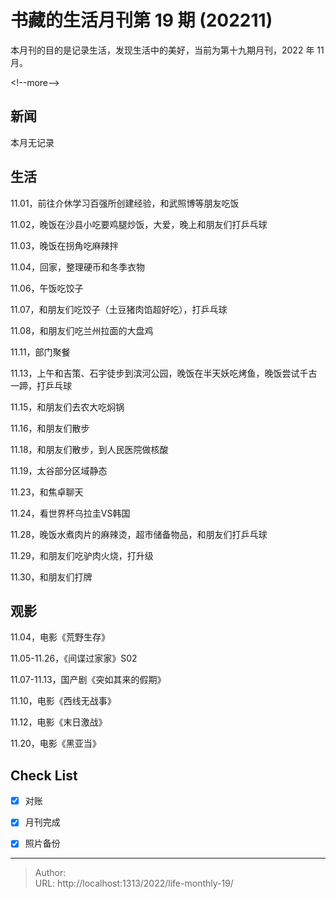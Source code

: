 # 书藏的生活月刊第 19 期 (202211)


本月刊的目的是记录生活，发现生活中的美好，当前为第十九期月刊，2022 年 11 月。

&lt;!--more--&gt;

## 新闻

本月无记录

## 生活

11.01，前往介休学习百强所创建经验，和武照博等朋友吃饭

11.02，晚饭在沙县小吃要鸡腿炒饭，大爱，晚上和朋友们打乒乓球

11.03，晚饭在拐角吃麻辣拌

11.04，回家，整理硬币和冬季衣物

11.06，午饭吃饺子

11.07，和朋友们吃饺子（土豆猪肉馅超好吃），打乒乓球

11.08，和朋友们吃兰州拉面的大盘鸡

11.11，部门聚餐

11.13，上午和吉策、石宇徒步到滨河公园，晚饭在半天妖吃烤鱼，晚饭尝试千古一蹄，打乒乓球

11.15，和朋友们去农大吃焖锅

11.16，和朋友们散步

11.18，和朋友们散步，到人民医院做核酸

11.19，太谷部分区域静态

11.23，和焦卓聊天

11.24，看世界杯乌拉圭VS韩国

11.28，晚饭水煮肉片的麻辣烫，超市储备物品，和朋友们打乒乓球

11.29，和朋友们吃驴肉火烧，打升级

11.30，和朋友们打牌

## 观影

11.04，电影《荒野生存》

11.05-11.26，《间谍过家家》S02

11.07-11.13，国产剧《突如其来的假期》

11.10，电影《西线无战事》

11.12，电影《末日激战》

11.20，电影《黑亚当》

## Check List

- [x] 对账
- [x] 月刊完成
- [x] 照片备份









---

> Author:   
> URL: http://localhost:1313/2022/life-monthly-19/  


